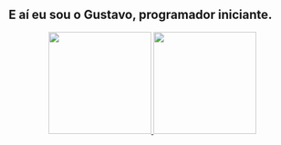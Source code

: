 ## E aí eu sou o Gustavo, programador iniciante.
<div align="center">
<a href="https://github.com/geesyy">
<img height="180em" src="https://github-readme-stats.vercel.app/api?username=geesyy&show_icons=true&theme=dracula&include_all_commits=true&count_private=true"/>
<img height="180em" src="https://github-readme-stats.vercel.app/api/top-langs/?username=geesyy&layout=compact&langs_count=7&theme=dracula"/>
